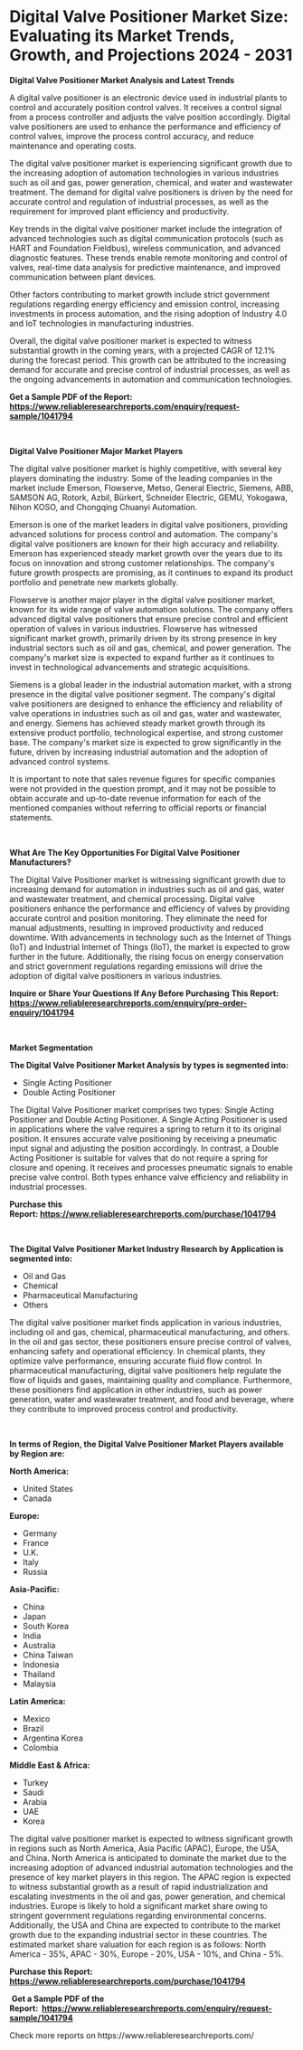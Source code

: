 <p><h1>Digital Valve Positioner Market Size: Evaluating its Market Trends, Growth, and Projections 2024 - 2031</h1></p><p><strong>Digital Valve Positioner Market Analysis and Latest Trends</strong></p>
<p><p>A digital valve positioner is an electronic device used in industrial plants to control and accurately position control valves. It receives a control signal from a process controller and adjusts the valve position accordingly. Digital valve positioners are used to enhance the performance and efficiency of control valves, improve the process control accuracy, and reduce maintenance and operating costs.</p><p>The digital valve positioner market is experiencing significant growth due to the increasing adoption of automation technologies in various industries such as oil and gas, power generation, chemical, and water and wastewater treatment. The demand for digital valve positioners is driven by the need for accurate control and regulation of industrial processes, as well as the requirement for improved plant efficiency and productivity.</p><p>Key trends in the digital valve positioner market include the integration of advanced technologies such as digital communication protocols (such as HART and Foundation Fieldbus), wireless communication, and advanced diagnostic features. These trends enable remote monitoring and control of valves, real-time data analysis for predictive maintenance, and improved communication between plant devices.</p><p>Other factors contributing to market growth include strict government regulations regarding energy efficiency and emission control, increasing investments in process automation, and the rising adoption of Industry 4.0 and IoT technologies in manufacturing industries.</p><p>Overall, the digital valve positioner market is expected to witness substantial growth in the coming years, with a projected CAGR of 12.1% during the forecast period. This growth can be attributed to the increasing demand for accurate and precise control of industrial processes, as well as the ongoing advancements in automation and communication technologies.</p></p>
<p><strong>Get a Sample PDF of the Report:&nbsp; <a href="https://www.reliableresearchreports.com/enquiry/request-sample/1041794">https://www.reliableresearchreports.com/enquiry/request-sample/1041794</a></strong></p>
<p>&nbsp;</p>
<p><strong>Digital Valve Positioner Major Market Players</strong></p>
<p><p>The digital valve positioner market is highly competitive, with several key players dominating the industry. Some of the leading companies in the market include Emerson, Flowserve, Metso, General Electric, Siemens, ABB, SAMSON AG, Rotork, Azbil, Bürkert, Schneider Electric, GEMU, Yokogawa, Nihon KOSO, and Chongqing Chuanyi Automation.</p><p>Emerson is one of the market leaders in digital valve positioners, providing advanced solutions for process control and automation. The company's digital valve positioners are known for their high accuracy and reliability. Emerson has experienced steady market growth over the years due to its focus on innovation and strong customer relationships. The company's future growth prospects are promising, as it continues to expand its product portfolio and penetrate new markets globally.</p><p>Flowserve is another major player in the digital valve positioner market, known for its wide range of valve automation solutions. The company offers advanced digital valve positioners that ensure precise control and efficient operation of valves in various industries. Flowserve has witnessed significant market growth, primarily driven by its strong presence in key industrial sectors such as oil and gas, chemical, and power generation. The company's market size is expected to expand further as it continues to invest in technological advancements and strategic acquisitions.</p><p>Siemens is a global leader in the industrial automation market, with a strong presence in the digital valve positioner segment. The company's digital valve positioners are designed to enhance the efficiency and reliability of valve operations in industries such as oil and gas, water and wastewater, and energy. Siemens has achieved steady market growth through its extensive product portfolio, technological expertise, and strong customer base. The company's market size is expected to grow significantly in the future, driven by increasing industrial automation and the adoption of advanced control systems.</p><p>It is important to note that sales revenue figures for specific companies were not provided in the question prompt, and it may not be possible to obtain accurate and up-to-date revenue information for each of the mentioned companies without referring to official reports or financial statements.</p></p>
<p>&nbsp;</p>
<p><strong>What Are The Key Opportunities For Digital Valve Positioner Manufacturers?</strong></p>
<p><p>The Digital Valve Positioner market is witnessing significant growth due to increasing demand for automation in industries such as oil and gas, water and wastewater treatment, and chemical processing. Digital valve positioners enhance the performance and efficiency of valves by providing accurate control and position monitoring. They eliminate the need for manual adjustments, resulting in improved productivity and reduced downtime. With advancements in technology such as the Internet of Things (IoT) and Industrial Internet of Things (IIoT), the market is expected to grow further in the future. Additionally, the rising focus on energy conservation and strict government regulations regarding emissions will drive the adoption of digital valve positioners in various industries.</p></p>
<p><strong>Inquire or Share Your Questions If Any Before Purchasing This Report: <a href="https://www.reliableresearchreports.com/enquiry/pre-order-enquiry/1041794">https://www.reliableresearchreports.com/enquiry/pre-order-enquiry/1041794</a></strong></p>
<p>&nbsp;</p>
<p><strong>Market Segmentation</strong></p>
<p><strong>The Digital Valve Positioner Market Analysis by types is segmented into:</strong></p>
<p><ul><li>Single Acting Positioner</li><li>Double Acting Positioner</li></ul></p>
<p><p>The Digital Valve Positioner market comprises two types: Single Acting Positioner and Double Acting Positioner. A Single Acting Positioner is used in applications where the valve requires a spring to return it to its original position. It ensures accurate valve positioning by receiving a pneumatic input signal and adjusting the position accordingly. In contrast, a Double Acting Positioner is suitable for valves that do not require a spring for closure and opening. It receives and processes pneumatic signals to enable precise valve control. Both types enhance valve efficiency and reliability in industrial processes.</p></p>
<p><strong>Purchase this Report:&nbsp;<a href="https://www.reliableresearchreports.com/purchase/1041794">https://www.reliableresearchreports.com/purchase/1041794</a></strong></p>
<p>&nbsp;</p>
<p><strong>The Digital Valve Positioner Market Industry Research by Application is segmented into:</strong></p>
<p><ul><li>Oil and Gas</li><li>Chemical</li><li>Pharmaceutical Manufacturing</li><li>Others</li></ul></p>
<p><p>The digital valve positioner market finds application in various industries, including oil and gas, chemical, pharmaceutical manufacturing, and others. In the oil and gas sector, these positioners ensure precise control of valves, enhancing safety and operational efficiency. In chemical plants, they optimize valve performance, ensuring accurate fluid flow control. In pharmaceutical manufacturing, digital valve positioners help regulate the flow of liquids and gases, maintaining quality and compliance. Furthermore, these positioners find application in other industries, such as power generation, water and wastewater treatment, and food and beverage, where they contribute to improved process control and productivity.</p></p>
<p>&nbsp;</p>
<p><strong>In terms of Region, the Digital Valve Positioner Market Players available by Region are:</strong></p>
<p>
    <p> <strong> North America: </strong>
        <ul>
            <li>United States</li>
            <li>Canada</li>
        </ul>
        </p> 
    <p> <strong> Europe: </strong>
        <ul>
            <li>Germany</li>
            <li>France</li>
            <li>U.K.</li>
            <li>Italy</li>
            <li>Russia</li>
        </ul>
        </p> 
    <p> <strong> Asia-Pacific: </strong>
        <ul>
            <li>China</li>
            <li>Japan</li>
            <li>South Korea</li>
            <li>India</li>
            <li>Australia</li>
            <li>China Taiwan</li>
            <li>Indonesia</li>
            <li>Thailand</li>
            <li>Malaysia</li>
        </ul>
        </p> 
    <p> <strong> Latin America: </strong>
        <ul>
            <li>Mexico</li>
            <li>Brazil</li>
            <li>Argentina Korea</li>
            <li>Colombia</li>
        </ul>
        </p> 
    <p> <strong> Middle East & Africa: </strong>
        <ul>
            <li>Turkey</li>
            <li>Saudi</li>
            <li>Arabia</li>
            <li>UAE</li>
            <li>Korea</li>
        </ul>
    </p>
    </p>
<p><p>The digital valve positioner market is expected to witness significant growth in regions such as North America, Asia Pacific (APAC), Europe, the USA, and China. North America is anticipated to dominate the market due to the increasing adoption of advanced industrial automation technologies and the presence of key market players in this region. The APAC region is expected to witness substantial growth as a result of rapid industrialization and escalating investments in the oil and gas, power generation, and chemical industries. Europe is likely to hold a significant market share owing to stringent government regulations regarding environmental concerns. Additionally, the USA and China are expected to contribute to the market growth due to the expanding industrial sector in these countries. The estimated market share valuation for each region is as follows: North America - 35%, APAC - 30%, Europe - 20%, USA - 10%, and China - 5%.</p></p>
<p><strong>Purchase this Report: <a href="https://www.reliableresearchreports.com/purchase/1041794">https://www.reliableresearchreports.com/purchase/1041794</a></strong></p>
<p>&nbsp;<strong>Get a Sample PDF of the Report:&nbsp;&nbsp;<a href="https://www.reliableresearchreports.com/enquiry/request-sample/1041794">https://www.reliableresearchreports.com/enquiry/request-sample/1041794</a></strong></p>
<p><strong></strong></p>
<p>Check more reports on https://www.reliableresearchreports.com/</p>